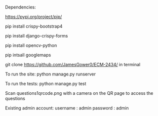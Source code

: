 Dependencies:

https://pypi.org/project/pip/

pip install crispy-bootstrap4  

pip install django-crispy-forms  

pip install opencv-python

pip intsall googlemaps

git clone https://github.com/JamesGower0/ECM-2434/
in terminal

To run the site:
python manage.py runserver

To run the tests:
python manage.py test


Scan questions1qrcode.png with a camera on the QR page to access the questions

Existing admin account: 
username : admin
password : admin
